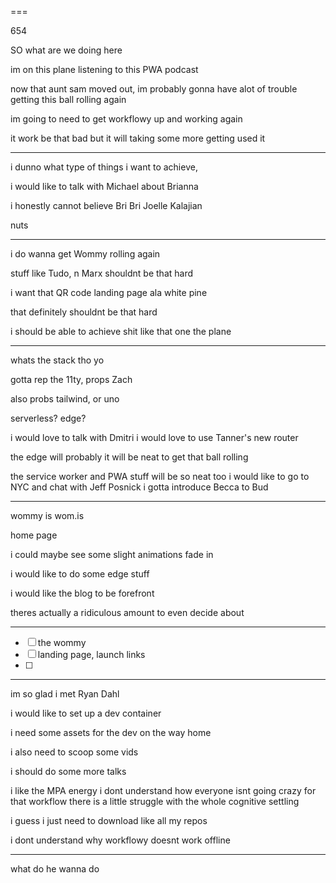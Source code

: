 













===

654


SO
what are we doing here

im on this plane listening to this PWA podcast

now that aunt sam moved out,
im probably gonna have alot of trouble getting this ball rolling again

im going to need to get workflowy up and working again

it work be that bad but it will taking some more getting used it

---

i dunno what type of things i want to achieve,

i would like to talk with Michael about Brianna

i honestly cannot believe Bri
Bri Joelle Kalajian

nuts

---

i do wanna get Wommy rolling again

stuff like Tudo, n Marx shouldnt be that hard

i want that QR code landing page ala white pine

that definitely shouldnt be that hard

i should be able to achieve shit like that one the plane

---

whats the stack tho yo

gotta rep the 11ty, props Zach

also probs tailwind, or uno

serverless? edge?

i would love to talk with Dmitri
i would love to use Tanner's new router

the edge will probably 
it will be neat to get that ball rolling

the service worker and PWA stuff will be so neat too
i would like to go to NYC and chat with Jeff Posnick
i gotta introduce Becca to Bud

---

wommy is
wom.is

home page

i could maybe see some slight animations fade in

i would like to do some edge stuff

i would like the blog to be forefront

theres actually a ridiculous amount to even decide about

---

- [ ] the wommy
- [ ] landing page, launch links
- [ ] 

---

im so glad i met Ryan Dahl

i would like to set up a dev container 

i need some assets for the dev on the way home

i also need to scoop some vids


i should do some more talks


i like the MPA energy
i dont understand how everyone isnt going crazy for that workflow
there is a little struggle with the whole cognitive settling

i guess i just need to download like all my repos

i dont understand why workflowy doesnt work offline

---

what do he wanna do
























